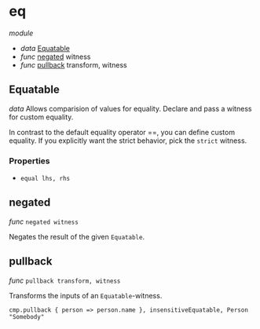 # eq

_module_

- _data_ [Equatable](#Equatable)
- _func_ [negated](#negated) witness
- _func_ [pullback](#pullback) transform, witness

## Equatable

_data_ Allows comparision of values for equality.
Declare and pass a witness for custom equality.

In contrast to the default equality operator ==, you can define custom equality.
If you explicitly want the strict behavior, pick the `strict` witness.

### Properties

- `equal lhs, rhs`

## negated

_func_ `negated witness`

Negates the result of the given `Equatable`.

## pullback

_func_ `pullback transform, witness`

Transforms the inputs of an `Equatable`-witness.

```
cmp.pullback { person => person.name }, insensitiveEquatable, Person "Somebody"
```

